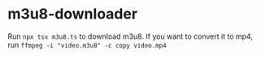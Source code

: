 # m3u8-downloader
Run `npx tsx m3u8.ts` to download m3u8. If you want to convert it to mp4, run `ffmpeg -i "video.m3u8" -c copy video.mp4`
